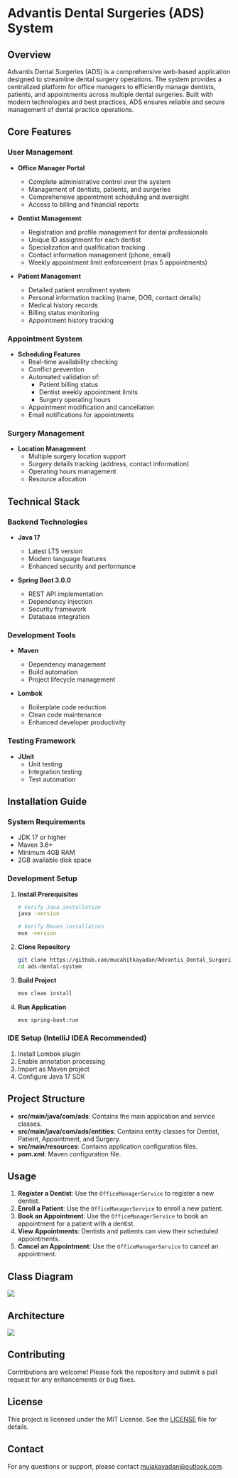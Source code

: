 # Advantis Dental Surgeries (ADS) System

## Overview

Advantis Dental Surgeries (ADS) is a comprehensive web-based application designed to streamline dental surgery operations. The system provides a centralized platform for office managers to efficiently manage dentists, patients, and appointments across multiple dental surgeries. Built with modern technologies and best practices, ADS ensures reliable and secure management of dental practice operations.

## Core Features

### User Management
- **Office Manager Portal**
  - Complete administrative control over the system
  - Management of dentists, patients, and surgeries
  - Comprehensive appointment scheduling and oversight
  - Access to billing and financial reports

- **Dentist Management**
  - Registration and profile management for dental professionals
  - Unique ID assignment for each dentist
  - Specialization and qualification tracking
  - Contact information management (phone, email)
  - Weekly appointment limit enforcement (max 5 appointments)

- **Patient Management**
  - Detailed patient enrollment system
  - Personal information tracking (name, DOB, contact details)
  - Medical history records
  - Billing status monitoring
  - Appointment history tracking

### Appointment System
- **Scheduling Features**
  - Real-time availability checking
  - Conflict prevention
  - Automated validation of:
    - Patient billing status
    - Dentist weekly appointment limits
    - Surgery operating hours
  - Appointment modification and cancellation
  - Email notifications for appointments

### Surgery Management
- **Location Management**
  - Multiple surgery location support
  - Surgery details tracking (address, contact information)
  - Operating hours management
  - Resource allocation

## Technical Stack

### Backend Technologies
- **Java 17**
  - Latest LTS version
  - Modern language features
  - Enhanced security and performance

- **Spring Boot 3.0.0**
  - REST API implementation
  - Dependency injection
  - Security framework
  - Database integration

### Development Tools
- **Maven**
  - Dependency management
  - Build automation
  - Project lifecycle management

- **Lombok**
  - Boilerplate code reduction
  - Clean code maintenance
  - Enhanced developer productivity

### Testing Framework
- **JUnit**
  - Unit testing
  - Integration testing
  - Test automation

## Installation Guide

### System Requirements
- JDK 17 or higher
- Maven 3.6+ 
- Minimum 4GB RAM
- 2GB available disk space

### Development Setup

1. **Install Prerequisites**
   ```bash
   # Verify Java installation
   java -version
   
   # Verify Maven installation
   mvn -version
   ```

2. **Clone Repository**
   ```bash
   git clone https://github.com/mucahitkayadan/Advantis_Dental_Surgeries.git
   cd ads-dental-system
   ```

3. **Build Project**
   ```bash
   mvn clean install
   ```

4. **Run Application**
   ```bash
   mvn spring-boot:run
   ```

### IDE Setup (IntelliJ IDEA Recommended)
1. Install Lombok plugin
2. Enable annotation processing
3. Import as Maven project
4. Configure Java 17 SDK

## Project Structure

- **src/main/java/com/ads**: Contains the main application and service classes.
- **src/main/java/com/ads/entities**: Contains entity classes for Dentist, Patient, Appointment, and Surgery.
- **src/main/resources**: Contains application configuration files.
- **pom.xml**: Maven configuration file.

## Usage

1. **Register a Dentist**: Use the `OfficeManagerService` to register a new dentist.
2. **Enroll a Patient**: Use the `OfficeManagerService` to enroll a new patient.
3. **Book an Appointment**: Use the `OfficeManagerService` to book an appointment for a patient with a dentist.
4. **View Appointments**: Dentists and patients can view their scheduled appointments.
5. **Cancel an Appointment**: Use the `OfficeManagerService` to cancel an appointment.

## Class Diagram

[![](https://mermaid.ink/img/pako:eNrNVE1vwyAM_SuI06a1f4DDpFa9rp3UHXOh4CSoBDI-NnVV__ugJRUZyXYdhwT8nmz8bHPGTHPABDNJrd0I2hjaVQqFdbWgXV0LBi9U0QYMOt-guJ4MNMI6MBtQLmweHjMMlNFSvlInAjhCDlofV32vhXJdhl0qlUdNPkfx9s4I1SDBS1stjHVb2kEJBXczSN9qBVvfHcCUIHRUyNJse2CCSvEVMtMqwz8EfGZp2Zm8kiL_Lq9oDf8V5waszfANdYB4-OzqtTCuHdX_3YN1E8X8VZEryKhiIP_ug4wx0ux-rcz2JjpATowkYVoFDbsZ73tvQlOfpqqhJqWlhT5zmv-ItBYy6juKxFpgx5131lHFAxg5xUXH47dcPt9Hg6BhAO0cdeg2gm7zOEvMZSYojmiiDh5KUqr-BG_IlaBrhokxXLv0FBslkXIgEocCESQ1SyOHF7gDExqWh1frqmeFXQuhXJiELYeaeukqXKlLoFLv9P6kGCbOeFhgo33TYlJTacPJ97GH0qt3o1y-AdoZlug?type=png)](https://mermaid.live/edit#pako:eNrNVE1vwyAM_SuI06a1f4DDpFa9rp3UHXOh4CSoBDI-NnVV__ugJRUZyXYdhwT8nmz8bHPGTHPABDNJrd0I2hjaVQqFdbWgXV0LBi9U0QYMOt-guJ4MNMI6MBtQLmweHjMMlNFSvlInAjhCDlofV32vhXJdhl0qlUdNPkfx9s4I1SDBS1stjHVb2kEJBXczSN9qBVvfHcCUIHRUyNJse2CCSvEVMtMqwz8EfGZp2Zm8kiL_Lq9oDf8V5waszfANdYB4-OzqtTCuHdX_3YN1E8X8VZEryKhiIP_ug4wx0ux-rcz2JjpATowkYVoFDbsZ73tvQlOfpqqhJqWlhT5zmv-ItBYy6juKxFpgx5131lHFAxg5xUXH47dcPt9Hg6BhAO0cdeg2gm7zOEvMZSYojmiiDh5KUqr-BG_IlaBrhokxXLv0FBslkXIgEocCESQ1SyOHF7gDExqWh1frqmeFXQuhXJiELYeaeukqXKlLoFLv9P6kGCbOeFhgo33TYlJTacPJ97GH0qt3o1y-AdoZlug)

## Architecture

[![](https://mermaid.ink/img/pako:eNqFlFFv2yAQx78Koq-JJi1Po9KkdJ60TInqLsmTXVUEn202GzzA26ym333nGCckrRpe4I6fjz__s3imQmdAGS0Mb0qyiW5TRXDYdjdkYgMWlONOavW05B2YAejHdpFsLRiyUA5MzgU8DnugslRd1Jk3TSXFm2W-aOWMriowyboxUhXkTmsXpB9P7BrMHykguc9znFZc8QKMT75zeqRrLl8dHOHFpHXJV5xcx8Y4OC5GwZg8Ej4OCLyXlsrVIRXkQumtQa3dkfLxO6pjMBb1gBJwKf0HNNpKp7Ge9yzijpPv8TzYCg7vd3fcQjIuGFl164flh1hbVxjA5Wsh2wWZTj_vv202MVb93YJ1dh_0ZaBO8YG-a61UYC1Z6kKK_dixgfXBARx6Qu53P0H0db3710HfhOtg0IfrsG_HG2Bv7FwIvNM-MHcAT_GB7f1_aMFI6C_krR7tFBW3NoKcOBAlyWVVsZv8Uz6xaN8vYDez2cyvp39l5kr2sfl3O3aCMdZ_dmn5WdqrPsudBJ6lj7_BmKQTWoNBSzJ8DJ57KKWuhBpSynCZQc7byqU0VS-I8tbpdacEZc60MKFGt0VJWc4ri1HbZNxBJDn-xvWIQNarWA2vzeHRefkP6lCC-g?type=png)](https://mermaid.live/edit#pako:eNqFlFFv2yAQx78Koq-JJi1Po9KkdJ60TInqLsmTXVUEn202GzzA26ym333nGCckrRpe4I6fjz__s3imQmdAGS0Mb0qyiW5TRXDYdjdkYgMWlONOavW05B2YAejHdpFsLRiyUA5MzgU8DnugslRd1Jk3TSXFm2W-aOWMriowyboxUhXkTmsXpB9P7BrMHykguc9znFZc8QKMT75zeqRrLl8dHOHFpHXJV5xcx8Y4OC5GwZg8Ej4OCLyXlsrVIRXkQumtQa3dkfLxO6pjMBb1gBJwKf0HNNpKp7Ge9yzijpPv8TzYCg7vd3fcQjIuGFl164flh1hbVxjA5Wsh2wWZTj_vv202MVb93YJ1dh_0ZaBO8YG-a61UYC1Z6kKK_dixgfXBARx6Qu53P0H0db3710HfhOtg0IfrsG_HG2Bv7FwIvNM-MHcAT_GB7f1_aMFI6C_krR7tFBW3NoKcOBAlyWVVsZv8Uz6xaN8vYDez2cyvp39l5kr2sfl3O3aCMdZ_dmn5WdqrPsudBJ6lj7_BmKQTWoNBSzJ8DJ57KKWuhBpSynCZQc7byqU0VS-I8tbpdacEZc60MKFGt0VJWc4ri1HbZNxBJDn-xvWIQNarWA2vzeHRefkP6lCC-g)
## Contributing

Contributions are welcome! Please fork the repository and submit a pull request for any enhancements or bug fixes.

## License

This project is licensed under the MIT License. See the [LICENSE](LICENSE) file for details.

## Contact

For any questions or support, please contact [mujakayadan@outlook.com](mailto:mujakayadan@outlook.com).
